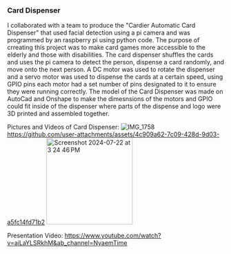 ### Card Dispenser 
I collaborated with a team to produce the "Cardier Automatic Card Dispenser" that used facial detection using a pi camera and was programmed by an raspberry pi using python code. The purpose of crreating this project was to make card games more accessible to the elderly and those with disabilities. The card dispenser shuffles the cards and uses the pi camera to detect the person, dispense a card randomly, and move onto the next person. A DC motor was used to rotate the dispenser and a servo motor was used to dispense the cards at a certain speed, using GPIO pins each motor had a set number of pins designated to it to ensure they were running correctly. The model of the Card Dispenser was made on AutoCad and Onshape to make the dimesnsions of the motors and GPIO could fit inside of the dispenser where parts of the dispense and logo were 3D printed and assembled together.


Pictures and Videos of Card Dispenser:
![IMG_1758](https://github.com/user-attachments/assets/3eb798b2-6aaa-4227-8b77-20aae82ca8ed)
https://github.com/user-attachments/assets/4c909a62-7c09-428d-9d03-a5fc14fd71b2
<img width="200" alt="Screenshot 2024-07-22 at 3 24 46 PM" src="https://github.com/user-attachments/assets/a13a1830-f375-44ff-9e30-13b8d9b332cb)">



Presentation Video:
https://www.youtube.com/watch?v=aiLaYLSRkhM&ab_channel=NyaemTime


  
  
  
          
          
  
  
